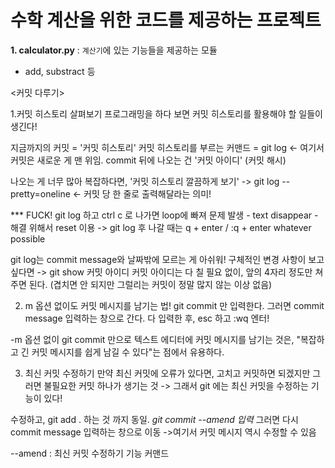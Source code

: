 # 수학 계산을 위한 코드를 제공하는 프로젝트
**1. calculator.py** : `계산기`에 있는 기능들을 제공하는 모듈
- add, substract 등



<커밋 다루기>

1.커밋 히스토리 살펴보기
프로그래밍을 하다 보면 커밋 히스토리를 활용해야 할 일들이 생긴다! 

지금까지의 커밋 = '커밋 히스토리'
커밋 히스토리를 부르는 커맨드 = git log <- 여기서 커밋은 새로운 게 맨 위임.
commit 뒤에 나오는 건 '커밋 아이디' (커밋 해시)

나오는 게 너무 많아 복잡하다면, '커밋 히스토리 깔끔하게 보기' -> git log --pretty=oneline <- 커밋 당 한 줄로 출력해달라는 의미!

*** FUCK! git log 하고 ctrl c 로 나가면 loop에 빠져 문제 발생 - text disappear - 해결 위해서 reset 이용 -> git log 후 나갈 때는 q + enter / :q + enter whatever possible

git log는 commit message와 날짜밖에 모르는 게 아쉬워! 구체적인 변경 사항이 보고 싶다면
-> git show 커밋 아이디
커밋 아이디는 다 칠 필요 없이, 앞의 4자리 정도만 쳐주면 된다. (겹치면 안 되지만 그럴리는 커밋이 정말 많지 않는 이상 없음)


2. m 옵션 없이도 커밋 메시지를 남기는 법!
git commit 만 입력한다. 그러면 commit message 입력하는 창으로 간다. 다 입력한 후, esc 하고 :wq 엔터!

-m 옵션 없이 git commit 만으로 텍스트 에디터에 커밋 메시지를 남기는 것은,
"복잡하고 긴 커밋 메시지를 쉽게 남길 수 있다"는 점에서 유용하다.

3. 최신 커밋 수정하기
만약 최신 커밋에 오류가 있다면, 고치고 커밋하면 되겠지만 그러면 불필요한 커밋 하나가 생기는 것
-> 그래서 git 에는 최신 커밋을 수정하는 기능이 있다!

수정하고,
git add . 하는 것 까지 동일.
*git commit --amend 입력*
그러면 다시 commit message 입력하는 창으로 이동 ->여기서 커밋 메시지 역시 수정할 수 있음

--amend : 최신 커밋 수정하기 기능 커맨드
